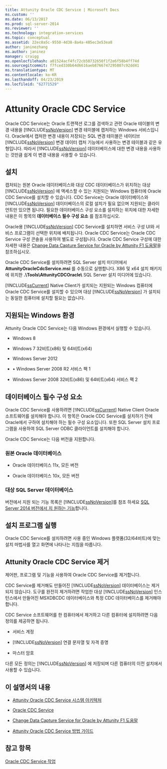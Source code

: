 ```yaml
---
title: Attunity Oracle CDC Service | Microsoft Docs
ms.custom: ''
ms.date: 06/13/2017
ms.prod: sql-server-2014
ms.reviewer: ''
ms.technology: integration-services
ms.topic: conceptual
ms.assetid: 22ec8a5c-9550-4d38-8a4a-485ec3e53ea8
author: janinezhang
ms.author: janinez
manager: craigg
ms.openlocfilehash: a01524acf4fc72cb50732650f1f2e6f58b4ff74d
ms.sourcegitcommit: f7fced330b64d6616aeb8766747295807c92dd41
ms.translationtype: MT
ms.contentlocale: ko-KR
ms.lasthandoff: 04/23/2019
ms.locfileid: "62771529"
---
```

# <a name="change-data-capture-service-for-oracle-by-attunity"></a>Attunity Oracle CDC Service
  Oracle CDC Service는 Oracle 트랜잭션 로그를 검색하고 관련 Oracle 테이블의 변경 내용을 [!INCLUDE[ssNoVersion](../../includes/ssnoversion-md.md)] 변경 테이블에 캡처하는 Windows 서비스입니다. Oracle에서 캡처한 변경 내용이 저장되는 SQL 변경 테이블은 네이티브 [!INCLUDE[ssNoVersion](../../includes/ssnoversion-md.md)] 변경 데이터 캡처 기능에서 사용하는 변경 테이블과 같은 유형입니다. 따라서 [!INCLUDE[ssNoVersion](../../includes/ssnoversion-md.md)] 데이터베이스에 대한 변경 내용을 사용하는 것만큼 쉽게 이 변경 내용을 사용할 수 있습니다.  
  
## <a name="installation"></a>설치  
 캡처되는 원본 Oracle 데이터베이스와 대상 CDC 데이터베이스가 위치하는 대상 [!INCLUDE[ssNoVersion](../../includes/ssnoversion-md.md)] 에 액세스할 수 있는 지원되는 Windows 컴퓨터에 Oracle CDC Service를 설치할 수 있습니다. CDC Service는 Oracle 데이터베이스와 [!INCLUDE[ssNoVersion](../../includes/ssnoversion-md.md)] 데이터베이스의 로컬 설치가 필요 없으며 지원되는 클라이언트만 있으면 됩니다. 필요한 데이터베이스 구성 요소를 설치하는 위치에 대한 자세한 내용은 이 항목의 **데이터베이스 필수 구성 요소** 를 참조하십시오.  
  
 Oracle용 [!INCLUDE[ssNoVersion](../../includes/ssnoversion-md.md)] CDC Service를 설치하면 서비스 구성 UI와 서비스 프로그램이 선택한 위치에 배치됩니다. Oracle CDC Service는 Oracle CDC Service 구성 콘솔을 사용하여 별도로 구성됩니다. Oracle CDC Service 구성에 대한 자세한 내용은 [Change Data Capture Service for Oracle by Attunity F1 도움말](change-data-capture-service-for-oracle-by-attunity-f1-help.md)을 참조하십시오.  
  
 Oracle CDC Service를 설치하려면 SQL Server 설치 미디어에서 **AttunityOracleCdcService.msi** 를 수동으로 실행합니다. X86 및 x64 설치 패키지에 위치한 **.\Tools\AttunityCDCOracle\\**  SQL Server 설치 미디어에 있습니다.  
  
 [!INCLUDE[ssCurrent](../../includes/sscurrent-md.md)] Native Client가 설치되는 지원되는 Windows 컴퓨터에 Oracle CDC Service를 설치할 수 있으며 대상 [!INCLUDE[ssNoVersion](../../includes/ssnoversion-md.md)] 가 설치되는 동일한 컴퓨터에 설치할 필요는 없습니다.  
  
## <a name="supported-windows-environments"></a>지원되는 Windows 환경  
 Attunity Oracle CDC Service는 다음 Windows 환경에서 실행할 수 있습니다.  
  
-   Windows 8  
  
-   Windows 7 32비트(x86) 및 64비트(x64)  
  
-   Windows Server 2012  
  
-   • Windows Server 2008 R2 서비스 팩 1  
  
-   Windows Server 2008 32비트(x86) 및 64비트(x64) 서비스 팩 2  
  
## <a name="database-prerequisites"></a>데이터베이스 필수 구성 요소  
 Oracle CDC Service를 사용하려면 [!INCLUDE[ssCurrent](../../includes/sscurrent-md.md)] Native Client Oracle 소프트웨어를 설치해야 합니다. 이 항목은 Oracle CDC Service를 설치하기 전에 Oracle에서 구하여 설치해야 하는 필수 구성 요소입니다. 또한 SQL Server 설치 프로그램을 사용하여 SQL Server ODBC 클라이언트를 설치해야 합니다.  
  
 Oracle CDC Service는 다음 버전을 지원합니다.  
  
### <a name="source-oracle-database"></a>원본 Oracle 데이터베이스  
  
-   Oracle 데이터베이스 11x, 모든 버전  
  
-   Oracle 데이터베이스 10x, 모든 버전  
  
### <a name="target-sql-server-database"></a>대상 SQL Server 데이터베이스  
 버전에서 지원 되는 기능 목록은 [!INCLUDE[ssNoVersion](../../includes/ssnoversion-md.md)]를 참조 하세요 [SQL Server 2014 버전에서 지 원하는 기능](../../getting-started/features-supported-by-the-editions-of-sql-server-2014.md)합니다.  
  
## <a name="running-the-installation-program"></a>설치 프로그램 실행  
 Oracle CDC Service를 설치하려면 사용 중인 Windows 플랫폼(32/64비트)에 맞는 설치 마법사를 열고 화면에 나타나는 지침을 따릅니다.  
  
## <a name="uninstalling-change-data-capture-service-for-oracle-by-attunity"></a>Attunity Oracle CDC Service 제거  
 제어판, 프로그램 및 기능을 사용하여 Oracle CDC Service를 제거합니다.  
  
 CDC Service를 제거해도 만들어진 [!INCLUDE[ssNoVersion](../../includes/ssnoversion-md.md)] 데이터베이스는 제거되지 않습니다. 도구를 완전히 제거하려면 작업한 대상 [!INCLUDE[ssNoVersion](../../includes/ssnoversion-md.md)] 인스턴스에서 만들어진 MSXDBCDC 데이터베이스와 특정 CDC 데이터베이스를 제거해야 합니다.  
  
 CDC Service 소프트웨어를 한 컴퓨터에서 제거하고 다른 컴퓨터에 설치하려면 다음 정의를 제공하면 됩니다.  
  
-   서비스 계정  
  
-   [!INCLUDE[ssNoVersion](../../includes/ssnoversion-md.md)] 연결 문자열 및 자격 증명  
  
-   마스터 암호  
  
 다른 모든 정의는 [!INCLUDE[ssNoVersion](../../includes/ssnoversion-md.md)] 에 저장되며 다른 컴퓨터의 이전 설치에서 사용할 수 있습니다.  
  
## <a name="in-this-documentation"></a>이 설명서의 내용  
  
-   [Attunity Oracle CDC Service 시스템 아키텍처](change-data-capture-service-for-oracle-by-attunity-system-architecture.md)  
  
-   [Oracle CDC Service](the-oracle-cdc-service.md)  
  
-   [Change Data Capture Service for Oracle by Attunity F1 도움말](change-data-capture-service-for-oracle-by-attunity-f1-help.md)  
  
-   [Attunity Oracle CDC Service 방법 가이드](change-data-capture-service-for-oracle-by-attunity-how-to-guide.md)  
  
## <a name="see-also"></a>참고 항목  
 [Oracle CDC Service 작업](working-with-the-oracle-cdc-service.md)  
  
  
